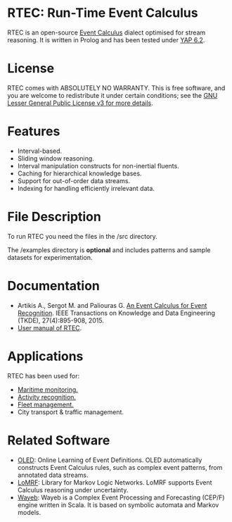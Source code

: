 # RTEC: Run-Time Event Calculus

RTEC is an open-source [Event Calculus](https://en.wikipedia.org/wiki/Event_calculus) dialect optimised for stream reasoning. It is written in Prolog and has been tested under [YAP 6.2](https://en.wikipedia.org/wiki/YAP_(Prolog)).

# License

RTEC comes with ABSOLUTELY NO WARRANTY. This is free software, and you are welcome to redistribute it under certain conditions; see the [GNU Lesser General Public License v3 for more details](http://www.gnu.org/licenses/lgpl-3.0.html).

# Features
- Interval-based.
- Sliding window reasoning.
- Interval manipulation constructs for non-inertial fluents.
- Caching for hierarchical knowledge bases.
- Support for out-of-order data streams.
- Indexing for handling efficiently irrelevant data.

# File Description

To run RTEC you need the files in the /src directory.

The /examples directory is **optional** and includes patterns and sample datasets for experimentation. 

# Documentation

- Artikis A., Sergot M. and Paliouras G. [An Event Calculus for Event Recognition](http://dx.doi.org/10.1109/TKDE.2014.2356476). IEEE Transactions on Knowledge and Data Engineering (TKDE), 27(4):895-908, 2015.
- [User manual of RTEC](https://github.com/aartikis/RTEC/blob/master/RTEC_manual.pdf).

# Applications

RTEC has been used for:
- [Maritime monitoring.](http://cer.iit.demokritos.gr/blog/applications/maritime_surveillance/)
- [Activity recognition.](http://cer.iit.demokritos.gr/blog/applications/activity_recognition/)
- [Fleet management.](http://cer.iit.demokritos.gr/blog/applications/fleet_management/)
- City transport & traffic management.


# Related Software
- [OLED](https://github.com/nkatzz/OLED): Online Learning of Event Definitions. OLED automatically constructs Event Calculus rules, such as complex event patterns, from annotated data streams.
- [LoMRF](https://github.com/anskarl/LoMRF):  Library for Markov Logic Networks. LoMRF supports Event Calculus reasoning under uncertainty.
- [Wayeb](https://github.com/ElAlev/Wayeb): Wayeb is a Complex Event Processing and Forecasting (CEP/F) engine written in Scala. It is based on symbolic automata and Markov models.


